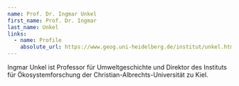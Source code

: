 ```yaml
---
name: Prof. Dr. Ingmar Unkel
first_name: Prof. Dr. Ingmar
last_name: Unkel
links:
  - name: Profile
    absolute_url: https://www.geog.uni-heidelberg.de/institut/unkel.html
---
```


Ingmar Unkel ist Professor für Umweltgeschichte und Direktor des Instituts für Ökosystemforschung der Christian-Albrechts-Universität zu Kiel. 
